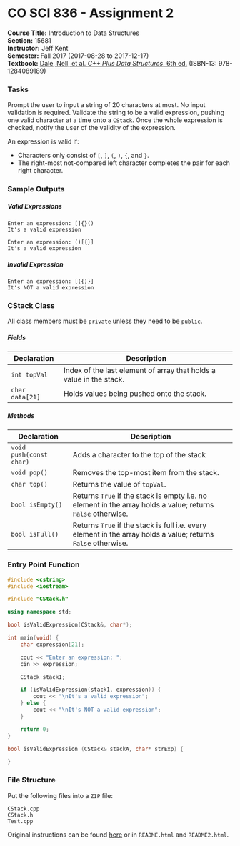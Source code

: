 # CO SCI 836 - Assignment 2
**Course Title:** Introduction to Data Structures<br/>
**Section:** 15681<br/>
**Instructor:** Jeff Kent<br/>
**Semester:** Fall 2017 (2017-08-28 to 2017-12-17)<br/>
**Textbook:** [Dale, Nell, et al. _C++ Plus Data Structures_. 6th ed.](http://www.jblearning.com/catalog/9781284089189/) (ISBN-13: 978-1284089189)

### Tasks
Prompt the user to input a string of 20 characters at most. No input validation
is required. Validate the string to be a valid expression, pushing one valid
character at a time onto a `CStack`. Once the whole expression is checked,
notify the user of the validity of the expression.

An expression is valid if:
* Characters only consist of `[`, `]`, `(`, `)`, `{`, and `}`.
* The right-most not-compared left character completes the pair for each right
character.

### Sample Outputs
##### Valid Expressions
```
Enter an expression: []{}()
It's a valid expression
```

```
Enter an expression: ()[{}]
It's a valid expression
```

##### Invalid Expression
```
Enter an expression: [({)}]
It's NOT a valid expression
```

### CStack Class
All class members must be `private` unless they need to be `public`.

##### Fields
| Declaration     | Description                                                         |
|-----------------|---------------------------------------------------------------------|
| `int topVal`    | Index of the last element of array that holds a value in the stack. |
| `char data[21]` | Holds values being pushed onto the stack.                           |

##### Methods
| Declaration             | Description                                                                                                   |
|-------------------------|---------------------------------------------------------------------------------------------------------------|
| `void push(const char)` | Adds a character to the top of the stack                                                                      |
| `void pop()`            | Removes the top-most item from the stack.                                                                     |
| `char top()`            | Returns the value of `topVal`.                                                                                |
| `bool isEmpty()`        | Returns `True` if the stack is empty i.e. no element in the array holds a value; returns `False` otherwise.   |
| `bool isFull()`         | Returns `True` if the stack is full i.e. every element in the array holds a value; returns `False` otherwise. |

### Entry Point Function
```cpp
#include <cstring>
#include <iostream>

#include "CStack.h"

using namespace std;

bool isValidExpression(CStack&, char*);

int main(void) {
    char expression[21];

    cout << "Enter an expression: ";
    cin >> expression;

    CStack stack1;

    if (isValidExpression(stack1, expression)) {
        cout << "\nIt's a valid expression";
    } else {
        cout << "\nIt's NOT a valid expression";
    }

    return 0;
}

bool isValidExpression (CStack& stackA, char* strExp) {

}
```

### File Structure
Put the following files into a `ZIP` file:
```
CStack.cpp
CStack.h
Test.cpp
```

Original instructions can be found [here](https://www.genghiskhent.com/jak/836/assignments/836a2.html) or in `README.html` and `README2.html`.
